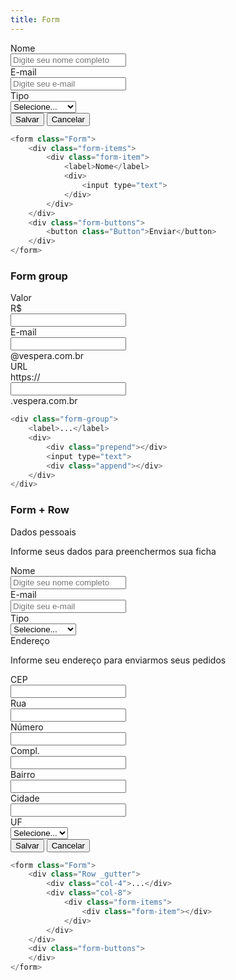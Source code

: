 ```yaml
---
title: Form
---
```


<div example>
    <form class="Form">
        <div class="form-items">
            <div class="form-item">
                <label>Nome</label>
                <div>
                    <input type="text" placeholder="Digite seu nome completo">
                </div>
            </div>
            <div class="form-item">
                <label>E-mail</label>
                <div>
                    <input type="email" placeholder="Digite seu e-mail">
                </div>
            </div>
            <div class="form-item">
                <label>Tipo</label>
                <div>
                    <select>
                        <option>Selecione...</option>
                        <option>Administrador</option>
                        <option>Usuário</option>
                    </select>
                </div>
            </div>
        </div>
        <div class="form-buttons">
            <button class="Button">Salvar</button>
            <button class="Button _link">Cancelar</button>
        </div>
    </form>
</div>

```php
<form class="Form">
    <div class="form-items">
        <div class="form-item">
            <label>Nome</label>
            <div>
                <input type="text">
            </div>
        </div>
    </div>
    <div class="form-buttons">
        <button class="Button">Enviar</button>
    </div>
</form>
```

### Form group
<div example>
    <form class="Form">
        <div class="form-items">
            <div class="form-group">
                <label>Valor</label>
                <div>
                    <div class="prepend">R$</div>
                    <input type="text">
                </div>
            </div>
            <div class="form-group">
                <label>E-mail</label>
                <div>
                    <input type="text">
                    <div class="append">@vespera.com.br</div>
                </div>
            </div>
            <div class="form-group">
                <label>URL</label>
                <div>
                    <div class="prepend">https://</div>
                    <input type="text">
                    <div class="append">.vespera.com.br</div>
                </div>
            </div>
        </div>
    </form>
</div>

```php
<div class="form-group">
    <label>...</label>
    <div>
        <div class="prepend"></div>
        <input type="text">
        <div class="append"></div>
    </div>
</div>
```

### Form + Row
<div example>
    <form class="Form">
        <div class="Row _gutters _mb-lg">
            <div class="col-4">
                <div class="Title _sm">Dados pessoais</div>
                <p class="_muted">Informe seus dados para preenchermos sua ficha</p>
            </div>
            <div class="col-8 form-items">
                <div class="form-item">
                    <label>Nome</label>
                    <div>
                        <input type="text" placeholder="Digite seu nome completo">
                    </div>
                </div>
                <div class="form-item">
                    <label>E-mail</label>
                    <div>
                        <input type="email" placeholder="Digite seu e-mail">
                    </div>
                </div>
                <div class="form-item">
                    <label>Tipo</label>
                    <div>
                        <select>
                            <option>Selecione...</option>
                            <option>Administrador</option>
                            <option>Usuário</option>
                        </select>
                    </div>
                </div>
            </div>
        </div>
        <div class="Row _gutters">
            <div class="col-4">
                <div class="Title _sm">Endereço</div>
                <p class="_muted">Informe seu endereço para enviarmos seus pedidos</p>
            </div>
            <div class="col-8 form-items">
                <div class="Row _gutters-sm">
                    <div class="col-4 form-item">
                        <label>CEP</label>
                        <div>
                            <input type="text">
                        </div>
                    </div>
                </div>
                <div class="Row _gutters-sm">
                    <div class="col-6 form-item">
                        <label>Rua</label>
                        <div>
                            <input type="text">
                        </div>
                    </div>
                    <div class="col-3 form-item">
                        <label>Número</label>
                        <div>
                            <input type="text">
                        </div>
                    </div>
                    <div class="col-3 form-item">
                        <label>Compl.</label>
                        <div>
                            <input type="text">
                        </div>
                    </div>
                </div>
                <div class="Row _gutters-sm">
                    <div class="col-4 form-item">
                        <label>Bairro</label>
                        <div>
                            <input type="text">
                        </div>
                    </div>
                    <div class="col-4 form-item">
                        <label>Cidade</label>
                        <div>
                            <input type="text">
                        </div>
                    </div>
                    <div class="col-4 form-item">
                        <label>UF</label>
                        <div>
                            <select>
                                <option>Selecione...</option>
                            </select>
                        </div>
                    </div>
                </div>
            </div>
        </div>
        <div class="Row _gutters">
            <div class="col-8 _offset-4">
                <div class="form-buttons">
                    <button class="Button">Salvar</button>
                    <button class="Button _link">Cancelar</button>
                </div>
            </div>
        </div>
    </form>
</div>

```php
<form class="Form">
    <div class="Row _gutter">
        <div class="col-4">...</div>
        <div class="col-8">
            <div class="form-items">
                <div class="form-item"></div>
            </div>
        </div>
    </div>
    <div class="form-buttons">
    </div>
</form>
```
